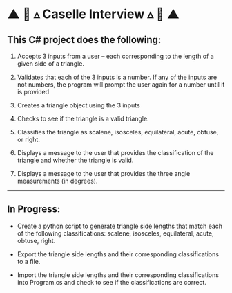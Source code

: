 # ▲ 🔺 ▵ Caselle Interview ▵ 🔺 ▲

## This C# project does the following:


1. Accepts 3 inputs from a user – each corresponding to the length of a given side of a triangle.

2. Validates that each of the 3 inputs is a number. If any of the inputs are not numbers, the program will prompt the user again for a number until it is provided

3. Creates a triangle object using the 3 inputs

4. Checks to see if the triangle is a valid triangle.

5. Classifies the triangle as scalene, isosceles, equilateral, acute, obtuse, or right.

6. Displays a message to the user that provides the classification of the triangle and whether the triangle is valid.

7. Displays a message to the user that provides the three angle measurements (in degrees).

---
## In Progress:

- Create a python script to generate triangle side lengths that match each of the following classifications: scalene, isosceles, equilateral, acute, obtuse, right.

- Export the triangle side lengths and their corresponding classifications to a file.

- Import the triangle side lengths and their corresponding classifications into Program.cs and check to see if the classifications are correct.

